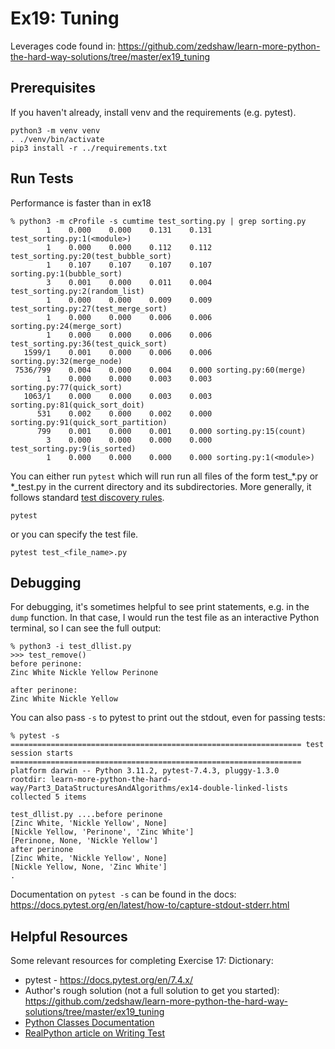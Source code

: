 # Ex19: Tuning
Leverages code found in: https://github.com/zedshaw/learn-more-python-the-hard-way-solutions/tree/master/ex19_tuning


## Prerequisites
If you haven't already, install venv and the requirements (e.g. pytest).
```
python3 -m venv venv
. ./venv/bin/activate
pip3 install -r ../requirements.txt
```

## Run Tests

Performance is faster than in ex18
```
% python3 -m cProfile -s cumtime test_sorting.py | grep sorting.py
        1    0.000    0.000    0.131    0.131 test_sorting.py:1(<module>)
        1    0.000    0.000    0.112    0.112 test_sorting.py:20(test_bubble_sort)
        1    0.107    0.107    0.107    0.107 sorting.py:1(bubble_sort)
        3    0.001    0.000    0.011    0.004 test_sorting.py:2(random_list)
        1    0.000    0.000    0.009    0.009 test_sorting.py:27(test_merge_sort)
        1    0.000    0.000    0.006    0.006 sorting.py:24(merge_sort)
        1    0.000    0.000    0.006    0.006 test_sorting.py:36(test_quick_sort)
   1599/1    0.001    0.000    0.006    0.006 sorting.py:32(merge_node)
 7536/799    0.004    0.000    0.004    0.000 sorting.py:60(merge)
        1    0.000    0.000    0.003    0.003 sorting.py:77(quick_sort)
   1063/1    0.000    0.000    0.003    0.003 sorting.py:81(quick_sort_doit)
      531    0.002    0.000    0.002    0.000 sorting.py:91(quick_sort_partition)
      799    0.001    0.000    0.001    0.000 sorting.py:15(count)
        3    0.000    0.000    0.000    0.000 test_sorting.py:9(is_sorted)
        1    0.000    0.000    0.000    0.000 sorting.py:1(<module>)
```



You can either run `pytest` which will run run all files of the form test_*.py or *_test.py in the current directory and its subdirectories. More generally, it follows standard [test discovery rules](https://docs.pytest.org/en/7.4.x/explanation/goodpractices.html#test-discovery).
```
pytest
```
or you can specify the test file.
```
pytest test_<file_name>.py
```

## Debugging
For debugging, it's sometimes helpful to see print statements, e.g. in the `dump` function. 
In that case, I would run the test file as an interactive Python terminal, so I can see the full output:
```
% python3 -i test_dllist.py
>>> test_remove()
before perinone:
Zinc White Nickle Yellow Perinone 

after perinone:
Zinc White Nickle Yellow 
```
You can also pass `-s` to pytest to print out the stdout, even for passing tests:
```
% pytest -s                
================================================================= test session starts =================================================================
platform darwin -- Python 3.11.2, pytest-7.4.3, pluggy-1.3.0
rootdir: learn-more-python-the-hard-way/Part3_DataStructuresAndAlgorithms/ex14-double-linked-lists
collected 5 items                                                                                                                                     

test_dllist.py ....before perinone
[Zinc White, 'Nickle Yellow', None]
[Nickle Yellow, 'Perinone', 'Zinc White']
[Perinone, None, 'Nickle Yellow']
after perinone
[Zinc White, 'Nickle Yellow', None]
[Nickle Yellow, None, 'Zinc White']
.
```
Documentation on `pytest -s` can be found in the docs: https://docs.pytest.org/en/latest/how-to/capture-stdout-stderr.html
## Helpful Resources
Some relevant resources for completing Exercise 17: Dictionary:
- pytest - https://docs.pytest.org/en/7.4.x/
- Author's rough solution (not a full solution to get you started): https://github.com/zedshaw/learn-more-python-the-hard-way-solutions/tree/master/ex19_tuning
- [Python Classes Documentation](https://docs.python.org/3/tutorial/classes.html)
- [RealPython article on Writing Test](https://realpython.com/python-testing/#writing-your-first-test)